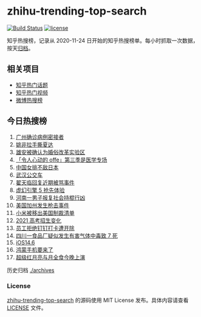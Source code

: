 # zhihu-trending-top-search

[![Build Status](https://github.com/justjavac/zhihu-trending-top-search/workflows/ci/badge.svg?branch=main)](https://github.com/justjavac/zhihu-trending-top-search/actions)
[![license](https://img.shields.io/github/license/justjavac/zhihu-trending-top-search)](https://github.com/justjavac/zhihu-trending-top-search/blob/main/LICENSE)

知乎热搜榜，记录从 2020-11-24 日开始的知乎热搜榜单。每小时抓取一次数据，按天[归档](./archives)。

## 相关项目

- [知乎热门话题](https://github.com/justjavac/zhihu-trending-hot-questions)
- [知乎热门视频](https://github.com/justjavac/zhihu-trending-hot-video)
- [微博热搜榜](https://github.com/justjavac/weibo-trending-hot-search)

## 今日热搜榜

<!-- BEGIN -->
<!-- 最后更新时间 Thu May 27 2021 13:49:10 GMT+0800 (China Standard Time) -->

1. [广州确诊病例密接者](https://www.zhihu.com/search?q=广州疫情)
2. [姚非拉手撕夏达](https://www.zhihu.com/search?q=夏达)
3. [雄安被确认为婚俗改革实验区](https://www.zhihu.com/search?q=雄安)
4. [「令人心动的 offe」第三季是医学专场](https://www.zhihu.com/search?q=令人心动的offer第三季)
5. [中国女排不敌日本](https://www.zhihu.com/search?q=中国女排)
6. [武汉公交车](https://www.zhihu.com/search?q=武汉公交车)
7. [翟天临回复近期被骂事件](https://www.zhihu.com/search?q=翟天临回复)
8. [虚幻引擎 5 抢先体验](https://www.zhihu.com/search?q=虚幻引擎5)
9. [河南一男子报复社会持棍行凶](https://www.zhihu.com/search?q=河南男子)
10. [美国加州发生枪击事件](https://www.zhihu.com/search?q=美国枪击)
11. [小米被移出美国制裁清单](https://www.zhihu.com/search?q=小米美国和解)
12. [2021 高考招生变化](https://www.zhihu.com/search?q=高考招生)
13. [员工拒绝钉钉打卡遭开除](https://www.zhihu.com/search?q=员工拒绝打卡)
14. [四川一食品厂疑似发生有害气体中毒致 7 死](https://www.zhihu.com/search?q=四川食品厂)
15. [iOS14.6](https://www.zhihu.com/search?q=ios14.6)
16. [鸿蒙手机要来了](https://www.zhihu.com/search?q=华为鸿蒙)
17. [超级红月亮与月全食今晚上演](https://www.zhihu.com/search?q=超级红月亮)

<!-- END -->

历史归档 [./archives](./archives)

### License

[zhihu-trending-top-search](https://github.com/justjavac/zhihu-trending-top-search)
的源码使用 MIT License 发布。具体内容请查看 [LICENSE](./LICENSE) 文件。

